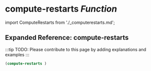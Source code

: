 # **compute-restarts** *Function*

import ComputeRestarts from './_computerestarts.md';

<ComputeRestarts />

## Expanded Reference: compute-restarts

:::tip
TODO: Please contribute to this page by adding explanations and examples
:::

```lisp
(compute-restarts )
```
